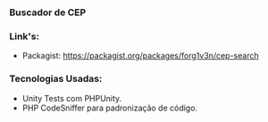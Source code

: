 <h3>Buscador de CEP</h3>

### Link's:
- Packagist: https://packagist.org/packages/forg1v3n/cep-search

<h3>Tecnologias Usadas:</h3>

- Unity Tests com PHPUnity.
- PHP CodeSniffer para padronização de código.